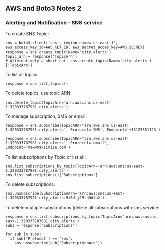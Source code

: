 ## AWS and Boto3 Notes 2
### Alerting and Notification - SNS service
To create SNS Topic:
```
sns = boto3.client('sns', region_name='us-east-1', aws_access_key_id=AWS_KEY_ID, aws_secret_acces_key=AWS_SECRET)
response = sns.create_topic(Name='city_alerts')
topic_arn = response['TopicArn']
# Alternatively a short cut: sns.create_topic(Name='city_alerts')['TopicArn']
```
To list all topics:
```
response = sns.list_topics()
```
To delete topics, use topic ARN:
```
sns.delete_topic(TopicArn='arn:aws:sns:us-east-1:320333787981:city_alerts')
```
To manage subscription, SMS or email:
```
response = sns.subscribe(TopicARn='arn:aws:sns:us-east-1:320333787981:city_alerts', Protocol='SMS', Endpoint='+13125551123')

response = sns.subscribe(TopicARn='arn:aws:sns:us-east-1:320333787981:city_alerts', Protocol='email', Endpoint='max@maksimize.com')
```
To list subscriptions by Topic or list all:
```
sns.list_subscriptions_by_topic(TopicArn='arn:aws:sns:us-east-1:320333787981:city_alerts')
sns.list_subscriptions()['Subscriptions']
```
To delete subscriptions:
```
sns.unsubscribe(SubscriptionArn='arn:aws:sns:us-east-1:320333787981:city_alerts:9f6d-j28sh9dtb2')
```
To delete multiple subscriptions (delete all subscriptions with sms service:
```
response = sns.list_subscriptions_by_topic(TopicArn='arn:aws:sns:us-east-1:320333787981:city_alerts')
subs = response['Subscriptions']

for sub in subs:
  if sub['Protocol'] == 'sms':
    sns.unsubscribe(sub['SubscriptionArn'])
```

